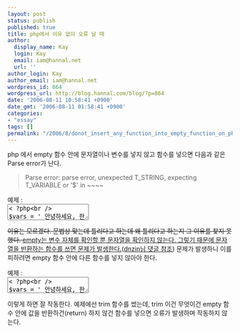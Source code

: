 ```yaml
---
layout: post
status: publish
published: true
title: php에서 이유 없이 오류 날 때
author:
  display_name: Kay
  login: Kay
  email: iam@hannal.net
  url: ''
author_login: Kay
author_email: iam@hannal.net
wordpress_id: 864
wordpress_url: http://blog.hannal.com/blog/?p=864
date: '2006-08-11 10:58:41 +0900'
date_gmt: '2006-08-11 01:58:41 +0900'
categories:
- "essay"
tags: []
permalink: "/2006/8/donot_insert_any_function_into_empty_function_on_php/"
---
```

<p>php 에서 empty 함수 안에 문자열이나 변수를 넣지 않고 함수를 넣으면 다음과 같은 Parse error가 난다.</p>
<blockquote><p>Parse error: parse error, unexpected T_STRING, expecting T_VARIABLE or '$' in ~~~~</p></blockquote>
<p>예제 :<br />
<textarea name="code" language="php">< ?php<br />
$vars = ' 안녕하세요, 한날님 ';</p>
<p>echo empty(trim($vars));<br />
?></textarea></p>
<p><del datetime="2006-08-11T02:47:48+00:00">이유는 모르겠다. 문법상 맞는데 틀리다고 하는데 왜 틀리다고 하는지 그 이유를 찾지 못했다. </del><ins datetime="2006-08-11T02:47:48+00:00">empty는 변수 자체를 확인할 뿐 문자열을 확인하지 않는다. 그렇기 때문에 문자열을 반환하는 함수를 쓰면 문제가 발생한다.</ins>(<a href="http://blog.hannal.com/donot_insert_any_function_into_empty_function_on_php/#comment-8406">dnzin님 댓글 참조</a>) 문제가 발생하니 이를 피하려면 empty 함수 안에 다른 함수를 넣지 않아야 한다.</p>
<p>예제 :<br />
<textarea name="code" language="php">< ?php<br />
$vars = ' 안녕하세요, 한날님 ';</p>
<p>$vars = trim($vars);<br />
echo empty($vars);<br />
?></textarea></p>
<p>이렇게 하면 잘 작동한다. 예제에선 trim 함수를 썼는데, trim 이건 무엇이건 empty 함수 안에 값을 반환하건(return) 하지 않건 함수를 넣으면 오류가 발생하며 작동하지 않는다.</p>

